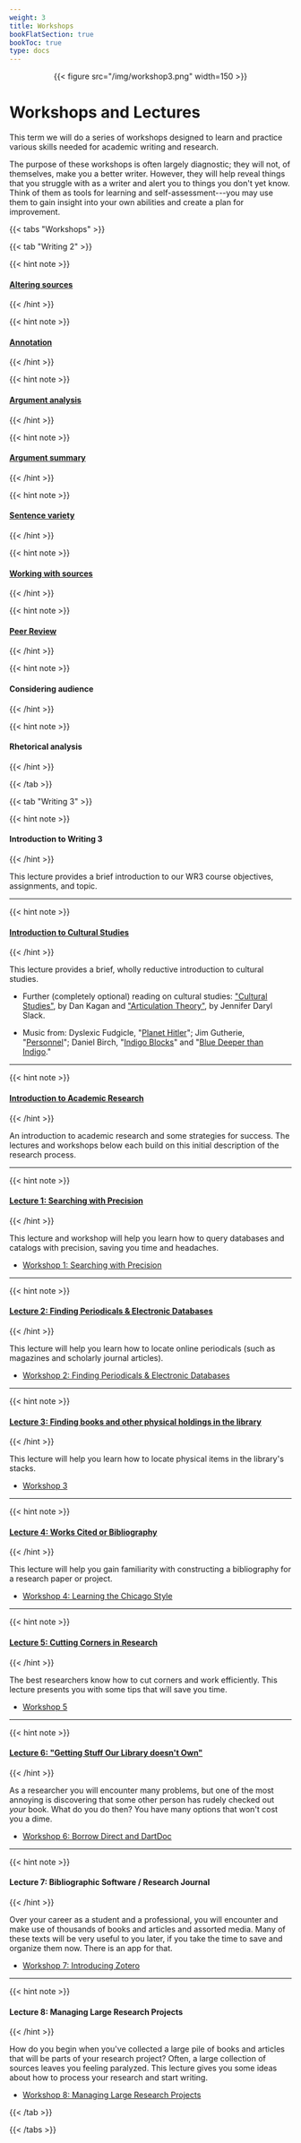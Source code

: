 ```yaml
---
weight: 3
title: Workshops
bookFlatSection: true
bookToc: true
type: docs
---
```


<div style="text-align:center">{{< figure src="/img/workshop3.png" width=150 >}}</div>

# Workshops and Lectures

This term we will do a series of workshops designed to learn and practice various skills needed for academic writing and research. 

The purpose of these workshops is often largely diagnostic; they will not, of themselves, make you a better writer. However, they will help reveal things that you struggle with as a writer and alert you to things you don't yet know. Think of them as tools for learning and self-assessment---you may use them to gain insight into your own abilities and create a plan for improvement. 

{{< tabs "Workshops" >}}

{{< tab "Writing 2" >}} 

{{< hint note >}} 
#### [Altering sources](/courses/workshops/altering-sources)
{{< /hint >}} 

{{< hint note >}} 
####  [Annotation](/courses/workshops/annotation) 
{{< /hint >}} 

{{< hint note >}} 
####  [Argument analysis](/courses/workshops/argument-analysis) 
{{< /hint >}} 

{{< hint note >}} 
####  [Argument summary](/courses/workshops/argument-summary) 
{{< /hint >}} 

{{< hint note >}} 
####  [Sentence variety](/courses/workshops/sentence-variety)
{{< /hint >}} 

{{< hint note >}} 
####  [Working with sources](/courses/workshops/working-sources)
{{< /hint >}} 

{{< hint note >}} 
####  [Peer Review](/courses/workshops/peer-review)
{{< /hint >}} 

{{< hint note >}} 
####  Considering audience
{{< /hint >}} 

{{< hint note >}} 
####  Rhetorical analysis 
{{< /hint >}} 


 {{< /tab >}}


{{< tab "Writing 3" >}} 

{{< hint note >}} 
####  <i class="fas fa-video"></i>  **Introduction to Writing 3**
{{< /hint >}} 

This lecture provides a brief introduction to our WR3 course objectives, assignments, and topic.


---

{{< hint note >}} 
####  <i class="fas fa-microphone-alt"></i>  [**Introduction to Cultural Studies**](https://drive.google.com/file/d/1ySXGHf4Qgqki0BVb-L7fJMgeJDyEnPxi/view?usp=sharing)
{{< /hint >}}

This lecture provides a brief, wholly reductive introduction to cultural studies.

- Further (completely optional) reading on cultural studies: <i class="fa fa-download"></i></i> ["Cultural Studies"](https://onlinelibrary-wiley-com.dartmouth.idm.oclc.org/share/YUNNR7IREVKNIMWIGVT8?target=10.1002/9781118766804.wbiect225), by Dan Kagan and <i class="fa fa-download"></i></i> ["Articulation Theory"](https://onlinelibrary-wiley-com.dartmouth.idm.oclc.org/share/G5R4EMRCTMF8WU5EFPYT?target=10.1002/9781118766804.wbiect177), by Jennifer Daryl Slack.

- Music from: [<i class="fas fa-music"></i>]() Dyslexic Fudgicle, "[Planet Hitler](https://freemusicarchive.org/music/Dyslexic_Fudgicle/Impossible_Doors/Dyslexic_Fudgicle_-_Impossible_Doors_-_05_Planet_Hitler)"; [<i class="fas fa-music"></i>]() Jim Gutherie, "[Personnel](https://jimguthrie.bandcamp.com/track/personnel)"; [<i class="fas fa-music"></i>]() Daniel Birch, "[Indigo Blocks](https://freemusicarchive.org/music/Daniel_Birch/indigo/daniel-birch-indigo-blocks)" and "[Blue Deeper than Indigo](https://freemusicarchive.org/music/Daniel_Birch/indigo/daniel-birch-blue-deeper-than-indigo)." 
 
---

{{< hint note >}} 
#### <i class="fas fa-file"></i>  [**Introduction to Academic Research**](/courses/workshops/academic-research-intro) 
{{< /hint >}} 
  
An introduction to academic research and some strategies for success. The lectures and workshops below each build on this initial description of the research process.
    
---

{{< hint note >}} 
####  <i class="fas fa-video"></i> [**Lecture 1: Searching with Precision**](/courses/workshops/search-with-precision/)
{{< /hint >}} 

This lecture and workshop will help you learn how to query databases and catalogs with precision, saving you time and headaches. 

- <i class="fa fa-wrench"></i> [Workshop 1: Searching with Precision](/courses/workshops/search-with-precision/)


---

{{< hint note >}} 
####  <i class="fas fa-file"></i>   [**Lecture 2: Finding Periodicals & Electronic Databases**](/courses/workshops/find-periodicals)
{{< /hint >}} 


This lecture will help you learn how to locate online periodicals (such as magazines and scholarly journal articles).

- <i class="fa fa-wrench"></i> [Workshop 2: Finding Periodicals & Electronic Databases](/courses/workshops/find-periodicals)

---

{{< hint note >}} 
####  <i class="fas fa-file"></i>   [**Lecture 3: Finding books and other physical holdings in the library**](/courses/workshops/locate-books)
{{< /hint >}} 

This lecture will help you learn how to locate physical items in the library's stacks.

- <i class="fa fa-wrench"></i> [Workshop 3](/courses/workshops/locate-books)

---

{{< hint note >}} 
####  <i class="fas fa-file"></i>  [**Lecture 4: Works Cited or Bibliography**](/courses/workshops/bibliography/)
{{< /hint >}} 



This lecture will help you gain familiarity with constructing a bibliography for a research paper or project.

- <i class="fa fa-wrench"></i> [Workshop 4: Learning the Chicago Style](/courses/workshops/bibliography/)


---

{{< hint note >}} 
####  <i class="fas fa-file"></i>  [**Lecture 5: Cutting Corners in Research** ](/courses/workshops/cutting-corners/)
{{< /hint >}} 

The best researchers know how to cut corners and work efficiently. This lecture presents you with some tips that will save you time.

- <i class="fa fa-wrench"></i> [Workshop 5](/courses/workshops/cutting-corners/)


---

{{< hint note >}} 
####  <i class="fas fa-file"></i> [**Lecture 6: "Getting Stuff Our Library doesn't Own"**](/courses/workshops/inter-library-loan)
{{< /hint >}} 


As a researcher you will encounter many problems, but one of the most annoying is discovering that some other person has rudely checked out *your* book. What do you do then? You have many options that won't cost you a dime.

- <i class="fa fa-wrench"></i> [Workshop 6: Borrow Direct and DartDoc](/courses/workshops/inter-library-loan)



---

{{< hint note >}} 
####  <i class="fas fa-video"></i>  **Lecture 7: Bibliographic Software / Research Journal**
{{< /hint >}} 

Over your career as a student and a professional, you will encounter and make use of thousands of books and articles and assorted media. Many of these texts will be very useful to you later, if you take the time to save and organize them now. There is an app for that. 

- <i class="fa fa-wrench"></i> [Workshop 7: Introducing Zotero](/courses/workshops/bibliographic-management)


---

{{< hint note >}} 
####  <i class="fas fa-video"></i>  **Lecture 8: Managing Large Research Projects**
{{< /hint >}} 

How do you begin when you've collected a large pile of books and articles that will be parts of your research project? Often, a large collection of sources leaves you feeling paralyzed. This lecture gives you some ideas about how to process your research and start writing.

- <i class="fa fa-wrench"></i> [Workshop 8: Managing Large Research Projects]()


{{< /tab >}}


{{< /tabs >}}





